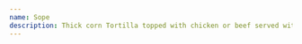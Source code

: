 ```yaml
---
name: Sope
description: Thick corn Tortilla topped with chicken or beef served with lettuce, queso fresco and sour cream. + Protein choices; Chicken, Beef, Carnitas, Veggies
---
```

